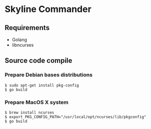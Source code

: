# Skyline Commander

## Requirements

  * Golang
  * libncurses

## Source code compile
  
### Prepare Debian bases distributions

    $ sudo apt-get install pkg-config
    $ go build
	
### Prepare MacOS X system

    $ brew install ncurses
    $ export PKG_CONFIG_PATH="/usr/local/opt/ncurses/lib/pkgconfig"
    $ go build
    
